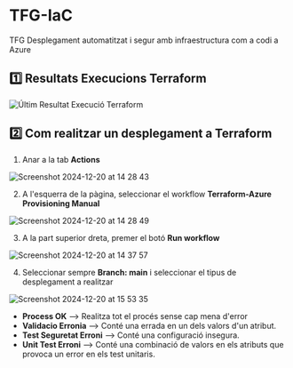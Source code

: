 # TFG-IaC
TFG Desplegament automatitzat i segur amb infraestructura com a codi a Azure

## :one: Resultats Execucions Terraform

![Últim Resultat Execució Terraform](https://github.com/BernatOrg/TFG-IaC/actions/workflows/execute_terraform.yml/badge.svg)


## :two: Com realitzar un desplegament a Terraform

1. Anar a la tab **Actions**
   
  ![Screenshot 2024-12-20 at 14 28 43](https://github.com/user-attachments/assets/2d356952-de67-48ab-b054-18d5901d5cd7)

2. A l'esquerra de la pàgina, seleccionar el workflow **Terraform-Azure Provisioning Manual**

  ![Screenshot 2024-12-20 at 14 28 49](https://github.com/user-attachments/assets/80e44cf8-cd21-42eb-bf02-34524c367302)

3. A la part superior dreta, premer el botó **Run workflow**

  ![Screenshot 2024-12-20 at 14 37 57](https://github.com/user-attachments/assets/59b2bfcd-3744-469f-9adf-28262da168b3)

4. Seleccionar sempre **Branch: main** i seleccionar el tipus de desplegament a realitzar

  ![Screenshot 2024-12-20 at 15 53 35](https://github.com/user-attachments/assets/d2ae96c2-def3-4ddf-a064-692946bf050e)

- **Process OK** --> Realitza tot el procés sense cap mena d'error
- **Validacio Erronia** --> Conté una errada en un dels valors d'un atribut.
- **Test Seguretat Erroni** --> Conté una configuració insegura.
- **Unit Test Erroni** --> Conté una combinació de valors en els atributs que provoca un error en els test unitaris.

